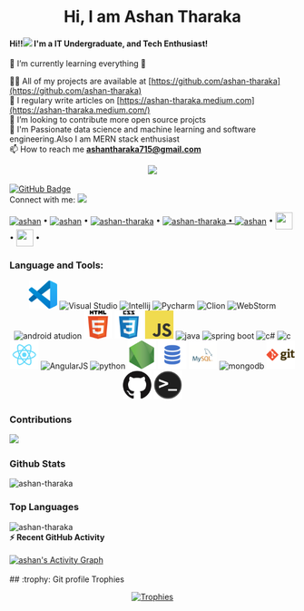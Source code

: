 <h1 align="center"> <b>Hi, I am Ashan Tharaka</b></h1>

<h4>Hi!!<img src="https://raw.githubusercontent.com/MartinHeinz/MartinHeinz/master/wave.gif" width="30px"> I'm a IT Undergraduate, and Tech Enthusiast!</h4>
🌱 I’m currently learning everything 🤣

 👨‍💻 All of my projects are available at [https://github.com/ashan-tharaka](https://github.com/ashan-tharaka)<br>
 📝 I regulary write articles on [https://ashan-tharaka.medium.com](https://ashan-tharaka.medium.com/)<br>
 👯 I’m looking to contribute more open source projcts<br>
 🥅 I'm Passionate data science and machine learning and software engineering.Also I am MERN stack enthusiast<br>
📫 How to reach me **ashantharaka715@gmail.com**
<p align="center">
  <a href="https://github.com/DenverCoder1/readme-typing-svg"><img src="https://readme-typing-svg.herokuapp.com?font=Fredoka+One&size=21&color=00EBF7&width=550&lines=Passionate%2C+Enthusiastic+and+Skilled+Undergraduate;Creative%2C+Smart+and+Easy-going+Individual;Responsible+and+Committed+Team+Player"></a>
</p>
<div>
<a href="https://github.com/ashan-tharaka?tab=followers"><img src="https://img.shields.io/github/followers/ashan-tharaka?label=Followers&style=social" alt="GitHub Badge"></a></div>
Connect with me: <img src="https://camo.githubusercontent.com/ec0df7b334d15078e980be8f26f35f1bd6f004eaa4a121db42fed361360c1817/68747470733a2f2f6d656469612e67697068792e636f6d2f6d656469612f4c6e516a7057614f4e386e68723231764e572f67697068792e676966" width=30pcx>
<p align="left">
<a href="https://ashan-tharaka.medium.com/"  target="_blank"><img align="center" src="https://www.vectorlogo.zone/logos/medium/medium-tile.svg" alt="ashan" height="30" width="30" /></a>
  &#8226;
<a href="https://dev.to/ashantharaka"  target="_blank"><img align="center" src="https://cdn.jsdelivr.net/npm/simple-icons@3.0.1/icons/dev-dot-to.svg" alt="ashan" height="30" width="30" /></a>
  &#8226;
<a href="https://www.linkedin.com/in/ashan-tharaka-29a2911a6/" target="_blank"><img align="center" src="https://cdn-icons-png.flaticon.com/512/174/174857.png" alt="ashan-tharaka" height="30" width="30" /></a>
  &#8226;
  <a href="https://twitter.com/jkatp4" target="_blank" ><img align="center" src="https://cdn-icons-png.flaticon.com/512/124/124021.png" alt="ashan-tharaka" height="30" width="30" /> &#8226;
<a href="https://stackoverflow.com/users/14722577/ashan-tharaka" target="_blank"><img align="center" src="https://upload.wikimedia.org/wikipedia/commons/thumb/e/ef/Stack_Overflow_icon.svg/768px-Stack_Overflow_icon.svg.png" alt="ashan" height="30" width="30" /></a>
  &#8226;
<a href="https://www.facebook.com/ashan.tharaka.7543653" target="_blank"><img align="center" src="https://cdn.icon-icons.com/icons2/2108/PNG/512/facebook_icon_130940.png"  height="30" width="30" /></a>
 &#8226;
   <a href="https://www.hackerrank.com/ashantharaka" target="_blank"><img align="center" src="https://raw.githubusercontent.com/rahuldkjain/github-profile-readme-generator/master/src/images/icons/Social/hackerrank.svg"  height="30" width="30" /></a>
 &#8226;
<h3>Language and Tools:</h3>
</p>
<p align="center">
<img  alt="Visual Studio Code" width="50px" src="https://raw.githubusercontent.com/github/explore/80688e429a7d4ef2fca1e82350fe8e3517d3494d/topics/visual-studio-code/visual-studio-code.png" />
<img  alt="Visual Studio" width="50px" src="https://cdn-icons-png.flaticon.com/512/906/906324.png" />
<img  alt="Intellij" width="50px" src="https://camo.githubusercontent.com/9db6f827ce993e7f7c656eb9e2bc88164b327bacfc0d6a3bb7952803f3715e06/68747470733a2f2f696d672e69636f6e73382e636f6d2f636f6c6f722f3234302f3030303030302f696e74656c6c696a2d696465612e706e67" />
<img  alt="Pycharm" width="50px" src="https://camo.githubusercontent.com/cb5ba8d29ac69b68b55c218f7a0c8367e2bb035cfc7d6a40267685c7035cd9d8/68747470733a2f2f696d672e69636f6e73382e636f6d2f636f6c6f722f3234302f3030303030302f7079636861726d2e706e67" />
<img  alt="Clion" src="https://e7.pngegg.com/pngimages/458/617/png-clipart-clion-jetbrains-intellij-idea-c-macos-linux-angle-text-thumbnail.png" width=50px height=50px/>
 <img  alt="WebStorm" src="https://upload.wikimedia.org/wikipedia/commons/thumb/c/c0/WebStorm_Icon.svg/1200px-WebStorm_Icon.svg.png" width=50px height=50px/>
<img alt="android atudion" src="https://encrypted-tbn0.gstatic.com/images?q=tbn:ANd9GcTyeCar0mxqygVMJEdfsU5CMpOLG9lD9qDeag&usqp=CAU" width="50px" height="50" width="20" /></a>

<img  alt="HTML5" width="50px" src="https://raw.githubusercontent.com/github/explore/80688e429a7d4ef2fca1e82350fe8e3517d3494d/topics/html/html.png" />
<img  alt="CSS3" width="50px" src="https://raw.githubusercontent.com/github/explore/80688e429a7d4ef2fca1e82350fe8e3517d3494d/topics/css/css.png" />
<img  alt="JavaScript" width="50px" src="https://raw.githubusercontent.com/github/explore/80688e429a7d4ef2fca1e82350fe8e3517d3494d/topics/javascript/javascript.png" />
<img  alt="java"  width="50px" src="https://img.icons8.com/color/48/000000/java-coffee-cup-logo.png" /> 
<img  alt="spring boot"  width="50px" src="https://img.icons8.com/color/48/000000/java-coffee-cup-logo.png" /> 
<img alt="c#" width="50px" src="https://e7.pngegg.com/pngimages/520/669/png-clipart-c-logo-c-programming-language-computer-icons-computer-programming-programming-miscellaneous-blue-thumbnail.png"/>
<img alt="c" width="50px" src="https://img.pngio.com/letter-c-icon-free-download-as-png-and-ico-icon-easy-c-blue-png-256_256.png"/>
<img  alt="React" width="50px" src="https://raw.githubusercontent.com/github/explore/80688e429a7d4ef2fca1e82350fe8e3517d3494d/topics/react/react.png" />
<img  alt="AngularJS" width="50px" src="https://cdn3.iconfinder.com/data/icons/popular-services-brands/512/angular-js-512.png" />
<img src="https://upload.wikimedia.org/wikipedia/commons/thumb/c/c3/Python-logo-notext.svg/1024px-Python-logo-notext.svg.png" alt="python" width="50px" />
<img  alt="Node.js" width="50px" src="https://raw.githubusercontent.com/github/explore/80688e429a7d4ef2fca1e82350fe8e3517d3494d/topics/nodejs/nodejs.png" />
<img  alt="SQL" width="50px" src="https://raw.githubusercontent.com/github/explore/80688e429a7d4ef2fca1e82350fe8e3517d3494d/topics/sql/sql.png" />
<img  alt="MySQL" width="50px" src="https://raw.githubusercontent.com/github/explore/80688e429a7d4ef2fca1e82350fe8e3517d3494d/topics/mysql/mysql.png" />
<img src="https://cdn.iconscout.com/icon/free/png-512/mongodb-2-1175137.png" alt="mongodb" width="50px"/> 
<img  alt="Git" width="50px" src="https://raw.githubusercontent.com/github/explore/80688e429a7d4ef2fca1e82350fe8e3517d3494d/topics/git/git.png" />
<img  alt="GitHub" width="50px" src="https://raw.githubusercontent.com/github/explore/78df643247d429f6cc873026c0622819ad797942/topics/github/github.png" />
<img  alt="Terminal" width="50px" src="https://raw.githubusercontent.com/github/explore/80688e429a7d4ef2fca1e82350fe8e3517d3494d/topics/terminal/terminal.png" />    </p>
<h3>Contributions</h3>
<img src="https://github-readme-streak-stats.herokuapp.com?user=ashan-tharaka&theme=dracula&date_format=%5BY%20%5DM%20j&background=383F37(https://git.io/streak-stats)"><br>
<h3>Github Stats</h3>

<img src="https://github-readme-stats.vercel.app/api?username=ashan-tharaka&show_icons=true&theme=tokyonight&count_private=true&hide=stars&include_all_commits=true" alt="ashan-tharaka" /> </p>
<h3>Top Languages</h3>
<img src="https://github-readme-stats.vercel.app/api/top-langs/?username=ashan-tharaka&theme=tokyonight&show_icons=true" alt="ashan-tharaka" />
<summary><b>⚡ Recent GitHub Activity</b></summary>
  <br/>
   <a href="https://github.com/ashan-tharaka/github-readme-activity-graph"><img alt="ashan's Activity Graph" src="https://activity-graph.herokuapp.com/graph?username=ashan-tharaka&bg_color=0D1117&color=00b7ff&line=00eeff&point=FFFFFF&hide_border=true" /></a>
  <br/>
  <br/>
## :trophy: Git profile Trophies

<p align="center"> <a href="https://github.com/ryo-ma/github-profile-trophy"><img src="https://github-profile-trophy.vercel.app/?username=ashan-tharaka&layout=compact&theme=dracula" alt="Trophies" /></a> </p>
